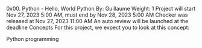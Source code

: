 0x00. Python - Hello, World
Python
 By: Guillaume
 Weight: 1
 Project will start Nov 27, 2023 5:00 AM, must end by Nov 28, 2023 5:00 AM
 Checker was released at Nov 27, 2023 11:00 AM
 An auto review will be launched at the deadline
Concepts
For this project, we expect you to look at this concept:

Python programming
